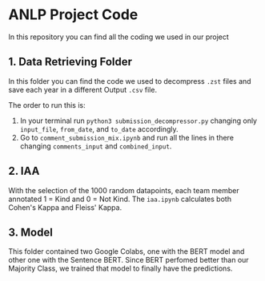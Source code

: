 # ANLP Project Code

In this repository you can find all the coding we used in our project

 ## 1. Data Retrieving Folder

 In this folder you can find the code we used to decompress `.zst` files and save each year in a different Output `.csv` file.

 The order to run this is:
 1. In your terminal run `python3 submission_decompressor.py` changing only `input_file`, `from_date`, and `to_date` accordingly. 
 2. Go to `comment_submission_mix.ipynb` and run all the lines in there changing `comments_input` and `combined_input`.

 ## 2. IAA

 With the selection of the 1000 random datapoints, each team member annotated 1 = Kind and 0 = Not Kind. The `iaa.ipynb` calculates both Cohen's Kappa and Fleiss' Kappa.

 ## 3. Model

 This folder contained two Google Colabs, one with the BERT model and other one with the Sentence BERT. Since BERT perfomed better than our Majority Class, we trained that model to finally have the predictions.